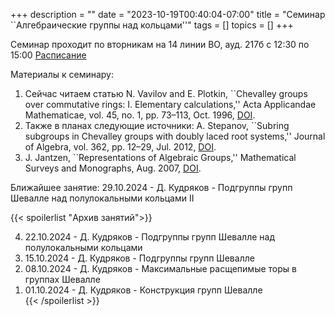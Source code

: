+++
description = ""
date = "2023-10-19T00:40:04-07:00"
title = "Семинар ``Алгебраические группы над кольцами''"
tags = []
topics = []
+++

Семинар проходит по вторникам на 14 линии ВО, ауд. 217б с 12:30 по 15:00 
[Расписание](https://indico.eimi.ru/category/124/)

Материалы к семинару:
1. Сейчас читаем статью N. Vavilov and E. Plotkin, ``Chevalley groups over commutative rings: I. Elementary calculations,'' Acta Applicandae Mathematicae, vol. 45, no. 1, pp. 73–113, Oct. 1996, [DOI](https://doi.org/10.1007/bf00047884).
2. Также в планах следующие источники: A. Stepanov, ``Subring subgroups in Chevalley groups with doubly laced root systems,'' Journal of Algebra, vol. 362, pp. 12–29, Jul. 2012, [DOI](https://doi.org/10.1016/j.jalgebra.2012.04.007).
3. J. Jantzen, ``Representations of Algebraic Groups,'' Mathematical Surveys and Monographs, Aug. 2007, [DOI](https://doi.org/10.1090/surv/107).

Ближайшее занятие:
29.10.2024 - Д. Кудряков - Подгруппы групп Шевалле над полулокальными кольцами II

{{< spoilerlist "Архив занятий">}}<ol reversed>
  <li>22.10.2024 - Д. Кудряков - Подгруппы групп Шевалле над полулокальными кольцами</li>
  <li>15.10.2024 - Д. Кудряков - Подгруппы групп Шевалле</li>
  <li>08.10.2024 - Д. Кудряков - Максимальные расщепимые торы в группах Шевалле</li>
  <li>01.10.2024 - Д. Кудряков - Конструкция групп Шевалле</li>
{{< /spoilerlist >}}